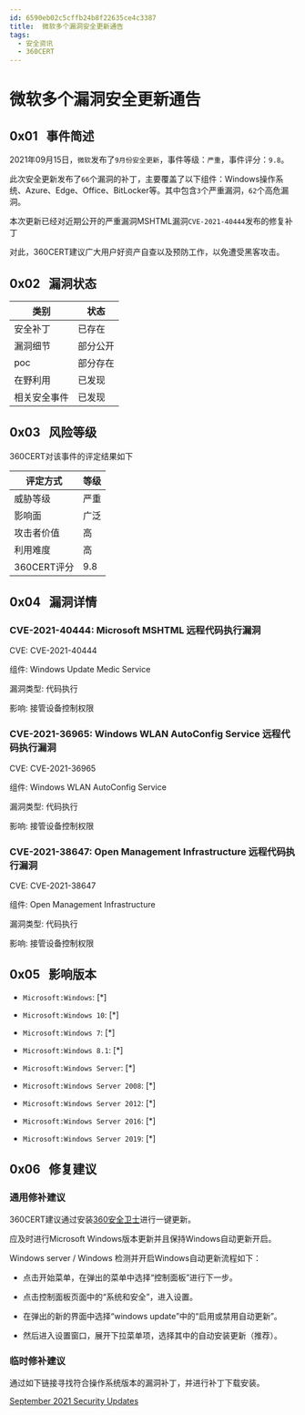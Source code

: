 ```yaml
---
id: 6590eb02c5cffb24b8f22635ce4c3387
title:  微软多个漏洞安全更新通告
tags: 
  - 安全资讯
  - 360CERT
---
```


#  微软多个漏洞安全更新通告

 0x01   事件简述
------------


2021年09月15日，`微软`发布了`9月份安全更新`，事件等级：`严重`，事件评分：`9.8`。

此次安全更新发布了`66`个漏洞的补丁，主要覆盖了以下组件：Windows操作系统、Azure、Edge、Office、BitLocker等。其中包含`3`个严重漏洞，`62`个高危漏洞。

本次更新已经对近期公开的严重漏洞MSHTML漏洞`CVE-2021-40444`发布的修复补丁

对此，360CERT建议广大用户好资产自查以及预防工作，以免遭受黑客攻击。

 0x02   漏洞状态
------------



| 类别 | 状态 |
| --- | --- |
| 安全补丁 | 已存在 |
| 漏洞细节 | 部分公开 |
| poc | 部分存在 |
| 在野利用 | 已发现 |
| 相关安全事件 | 已发现 |

 0x03   风险等级
------------

360CERT对该事件的评定结果如下



| 评定方式 | 等级 |
| --- | --- |
| 威胁等级 | 严重 |
| 影响面 | 广泛 |
| 攻击者价值 | 高 |
| 利用难度 | 高 |
| 360CERT评分 | 9.8 |

 0x04   漏洞详情
------------

### CVE-2021-40444: Microsoft MSHTML 远程代码执行漏洞

CVE: CVE-2021-40444

组件: Windows Update Medic Service

漏洞类型: 代码执行

影响: 接管设备控制权限

### CVE-2021-36965: Windows WLAN AutoConfig Service 远程代码执行漏洞

CVE: CVE-2021-36965

组件: Windows WLAN AutoConfig Service

漏洞类型: 代码执行

影响: 接管设备控制权限

### CVE-2021-38647: Open Management Infrastructure 远程代码执行漏洞

CVE: CVE-2021-38647

组件: Open Management Infrastructure

漏洞类型: 代码执行

影响: 接管设备控制权限

 0x05   影响版本
------------

- `Microsoft:Windows`: [*]

- `Microsoft:Windows 10`: [*]

- `Microsoft:Windows 7`: [*]

- `Microsoft:Windows 8.1`: [*]

- `Microsoft:Windows Server`: [*]

- `Microsoft:Windows Server 2008`: [*]

- `Microsoft:Windows Server 2012`: [*]

- `Microsoft:Windows Server 2016`: [*]

- `Microsoft:Windows Server 2019`: [*]

 0x06   修复建议
------------

### 通用修补建议

360CERT建议通过安装[360安全卫士](http://weishi.360.cn/)进行一键更新。

应及时进行Microsoft Windows版本更新并且保持Windows自动更新开启。

Windows server / Windows 检测并开启Windows自动更新流程如下：

- 点击开始菜单，在弹出的菜单中选择“控制面板”进行下一步。

- 点击控制面板页面中的“系统和安全”，进入设置。

- 在弹出的新的界面中选择“windows update”中的“启用或禁用自动更新”。

- 然后进入设置窗口，展开下拉菜单项，选择其中的自动安装更新（推荐）。

### 临时修补建议

通过如下链接寻找符合操作系统版本的漏洞补丁，并进行补丁下载安装。

[September 2021 Security Updates](https://msrc.microsoft.com/update-guide/releaseNote/2021-Sep)